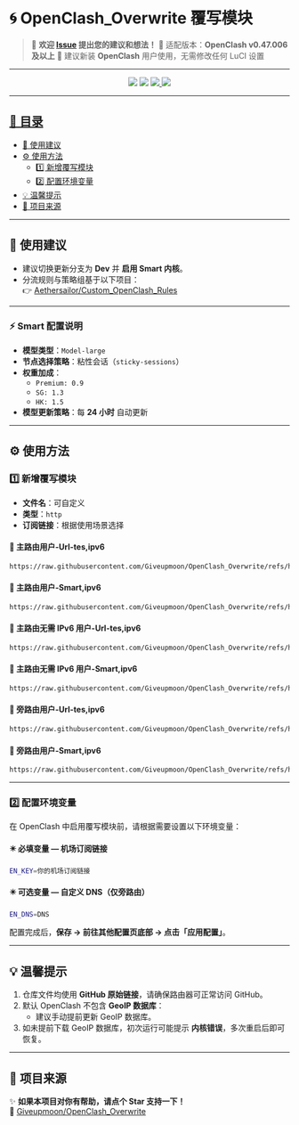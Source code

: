 # 🌀 OpenClash_Overwrite 覆写模块

> 💬 **欢迎 [Issue](https://github.com/Giveupmoon/OpenClash_Overwrite/issues) 提出您的建议和想法！**
> 🧩 适配版本：**OpenClash v0.47.006 及以上**
> 🧱 建议新装 **OpenClash** 用户使用，无需修改任何 LuCI 设置

---

<p align="center">
  <img src="https://img.shields.io/github/last-commit/Giveupmoon/OpenClash_Overwrite?style=for-the-badge&logo=git&label=Last%20Update" />
  <img src="https://img.shields.io/github/repo-size/Giveupmoon/OpenClash_Overwrite?style=for-the-badge&logo=github&label=Repo%20Size" />
  <a href="https://github.com/vernesong/OpenClash" target="_blank">
    <img src="https://img.shields.io/badge/OpenClash-v0.47.006%2B-blue?style=for-the-badge&logo=openwrt" />
  <img src="https://img.shields.io/badge/License-MIT-green?style=for-the-badge" />
</p>

---

## 📖 目录

* [📌 使用建议](#-使用建议)
* [⚙️ 使用方法](#️-使用方法)
  * [1️⃣ 新增覆写模块](#1️⃣-新增覆写模块)
  * [2️⃣ 配置环境变量](#2️⃣-配置环境变量)
* [💡 温馨提示](#-温馨提示)
* [📂 项目来源](#-项目来源)

---

## 📌 使用建议

* 建议切换更新分支为 **Dev** 并 **启用 Smart 内核**。  
* 分流规则与策略组基于以下项目：  
  👉 [Aethersailor/Custom_OpenClash_Rules](https://github.com/Aethersailor/Custom_OpenClash_Rules.git)  

---

### ⚡ Smart 配置说明

* **模型类型**：`Model-large`  
* **节点选择策略**：粘性会话（`sticky-sessions`）  
* **权重加成**：
  * `Premium: 0.9`
  * `SG: 1.3`
  * `HK: 1.5`
* **模型更新策略**：每 **24 小时** 自动更新  

---

## ⚙️ 使用方法

### 1️⃣ 新增覆写模块

* **文件名**：可自定义  
* **类型**：`http`  
* **订阅链接**：根据使用场景选择  

#### 🔹 主路由用户-Url-tes,ipv6

```bash
https://raw.githubusercontent.com/Giveupmoon/OpenClash_Overwrite/refs/heads/main/Overwrite/Overwrite.conf
```

#### 🔹 主路由用户-Smart,ipv6

```bash
https://raw.githubusercontent.com/Giveupmoon/OpenClash_Overwrite/refs/heads/main/Overwrite/Overwrite-smart.conf
```

#### 🔹 主路由无需 IPv6 用户-Url-tes,ipv6

```bash
https://raw.githubusercontent.com/Giveupmoon/OpenClash_Overwrite/refs/heads/main/Overwrite/Overwrite-noipv6.conf
```

#### 🔹 主路由无需 IPv6 用户-Smart,ipv6

```bash
https://raw.githubusercontent.com/Giveupmoon/OpenClash_Overwrite/refs/heads/main/Overwrite/Overwrite-smart-noipv6.conf
```

#### 🔹 旁路由用户-Url-tes,ipv6

```bash
https://raw.githubusercontent.com/Giveupmoon/OpenClash_Overwrite/refs/heads/main/Overwrite/Overwrite-bypass.conf
```

#### 🔹 旁路由用户-Smart,ipv6

```bash
https://raw.githubusercontent.com/Giveupmoon/OpenClash_Overwrite/refs/heads/main/Overwrite/Overwrite-smart-bypass.conf
```

---

### 2️⃣ 配置环境变量

在 OpenClash 中启用覆写模块前，请根据需要设置以下环境变量：

#### ✴️ 必填变量 — 机场订阅链接

```bash
EN_KEY=你的机场订阅链接
```

#### ✴️ 可选变量 — 自定义 DNS（仅旁路由）

```bash
EN_DNS=DNS
```

配置完成后，**保存 → 前往其他配置页底部 → 点击「应用配置」**。

---

## 💡 温馨提示

1. 仓库文件均使用 **GitHub 原始链接**，请确保路由器可正常访问 GitHub。  
2. 默认 OpenClash 不包含 **GeoIP 数据库**：
   * 建议手动提前更新 GeoIP 数据库。  
3. 如未提前下载 GeoIP 数据库，初次运行可能提示 **内核错误**，多次重启后即可恢复。  

---

## 📂 项目来源

✨ **如果本项目对你有帮助，请点个 Star 支持一下！**  
🧡 [Giveupmoon/OpenClash_Overwrite](https://github.com/Giveupmoon/OpenClash_Overwrite)
